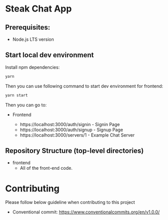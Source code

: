   # Steak Chat App

## Prerequisites:

- Node.js LTS version

## Start local dev environment

Install npm dependencies:

```zsh
yarn
```

Then you can use following command to start dev environment for frontend:

```zsh
yarn start
```

Then you can go to:

- Frontend

  - https://localhost:3000/auth/signin - Signin Page
  - https://localhost:3000/auth/signup - Signup Page
  - https://localhost:3000/servers/1 - Example Chat Server

## Repository Structure (top-level directories)

- frontend
  - All of the front-end code.

# Contributing

Please follow below guideline when contributing to this project

- Conventional commit: https://www.conventionalcommits.org/en/v1.0.0/

